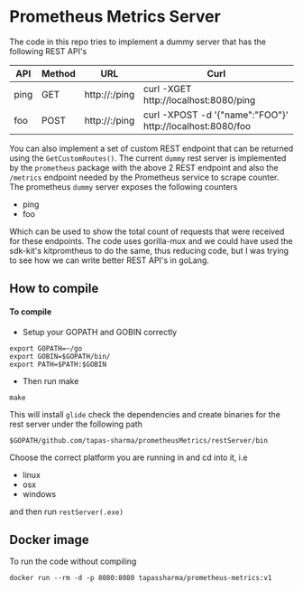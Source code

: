 # Prometheus Metrics Server

The code in this repo tries to implement a dummy server that has the following REST API's

|API|Method|URL|Curl|
|-|-|-|-|
|ping|GET|http://<host>:<port>/ping|curl -XGET http://localhost:8080/ping|
|foo|POST|http://<host>:<port>/ping|curl -XPOST -d '{"name":"FOO"}' http://localhost:8080/foo|

You can also implement a set of custom REST endpoint that can be returned using the `GetCustomRoutes()`.
The current `dummy` rest server is implemented by the `prometheus` package with the above 2 REST endpoint and also the `/metrics` endpoint needed by the Prometheus service to scrape counter.
The prometheus `dummy` server exposes the following counters
* ping 
* foo 

Which can be used to show the total count of requests that were received for these endpoints.
The code uses gorilla-mux and we could have used the sdk-kit's kitpromtheus to do the same, thus reducing code, but I was trying to see how we can write better REST API's in goLang.

## How to compile
#### To compile
* Setup your GOPATH and GOBIN correctly 
```
export GOPATH=~/go
export GOBIN=$GOPATH/bin/
export PATH=$PATH:$GOBIN
```
* Then run make
```
make
```
This will install `glide` check the dependencies and create binaries for the rest server under the following path
```
$GOPATH/github.com/tapas-sharma/prometheusMetrics/restServer/bin
```
Choose the correct platform you are running in and cd into it, i.e
* linux
* osx
* windows

and then run `restServer(.exe)`

## Docker image
To run the code without compiling
```
docker run --rm -d -p 8080:8080 tapassharma/prometheus-metrics:v1 
```
